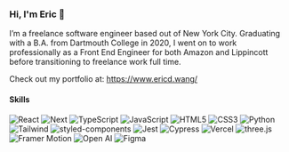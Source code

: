 ### Hi, I'm Eric 🖖

I’m a freelance software engineer based out of New York City. Graduating with a B.A. from Dartmouth College in 2020, I went on to work professionally as a Front End Engineer for both Amazon and Lippincott before transitioning to freelance work full time. 

Check out my portfolio at: https://www.ericd.wang/

#### Skills 
<p>
  <img alt="React" src="https://shields.io/badge/react-black?logo=react&style=for-the-badge&logoColor=white""/>
  <img alt="Next"src="https://img.shields.io/badge/next.js-000000?style=for-the-badge&logo=nextdotjs&logoColor=white"/>
  <img alt="TypeScript" src="https://img.shields.io/badge/typescript%20-black.svg?&style=for-the-badge&logo=typescript&logoColor=white" />
  <img alt="JavaScript" src="https://img.shields.io/badge/javascript%20-black.svg?&style=for-the-badge&logo=javascript&logoColor=white"/>
  <img alt="HTML5" src="https://img.shields.io/badge/HTML5%20-black.svg?&style=for-the-badge&logo=HTML5&logoColor=white"/>
  <img alt="CSS3" src="https://img.shields.io/badge/CSS3%20-black.svg?&style=for-the-badge&logo=CSS3&logoColor=white"/>
  <img alt="Python" src="https://img.shields.io/badge/python%20-black.svg?&style=for-the-badge&logo=python&logoColor=white"/>
  <img alt="Tailwind" src="https://img.shields.io/badge/Tailwind CSS%20-black.svg?&style=for-the-badge&logo=TailwindCSS&logoColor=white"/>
  <img alt="styled-components" src="https://img.shields.io/badge/styled components%20-black.svg?&style=for-the-badge&logo=styled-components&logoColor=white"/>
  <img alt="Jest" src="https://img.shields.io/badge/Jest-black?style=for-the-badge&logo=jest&logoColor=white"/>
  <img alt="Cypress" src="https://img.shields.io/badge/cypress-black?style=for-the-badge&logo=cypress&logoColor=white"/>
  <img alt="Vercel" src="https://img.shields.io/badge/Vercel-000000?style=for-the-badge&logo=vercel&logoColor=white"/>
  <img alt="three.js" src="https://img.shields.io/badge/Three.js-000000?style=for-the-badge&logo=three.js&logoColor=white"/>
  <img alt="Framer Motion" src="https://img.shields.io/badge/-Framer Motion-black?logo=framer&logoColor=BFECCE&style=for-the-badge&logoColor=white"/>
  <img alt="Open AI" src="https://img.shields.io/badge/Open AI%20-black.svg?&style=for-the-badge&logo=OpenAI&logoColor=white"/>
  <img alt="Figma" src="https://img.shields.io/badge/Figma-black?style=for-the-badge&logo=figma&logoColor=white"/>
  
  
</p>

<!--
**ewang0/ewang0** is a ✨ _special_ ✨ repository because its `README.md` (this file) appears on your GitHub profile.

Here are some ideas to get you started:

- 🔭 I’m currently working on ...
- 🌱 I’m currently learning ...
- 👯 I’m looking to collaborate on ...
- 🤔 I’m looking for help with ...
- 💬 Ask me about ...
- 📫 How to reach me: ...
- 😄 Pronouns: ...
- ⚡ Fun fact: ...
-->
